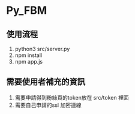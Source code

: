 # Py_FBM

## 使用流程
1. python3 src/server.py
2. npm install
3. npm app.js

## 需要使用者補充的資訊
1. 需要申請得到粉絲頁的token放在 src/token 裡面
2. 需要自己申請的ssl 加密連線


